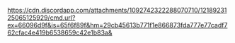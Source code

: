 https://cdn.discordapp.com/attachments/1092742322288070710/1218923125065125929/cmd.url?ex=66096d9f&is=65f6f89f&hm=29cb45613b771f1e866873fda777e77cadf762cfac4e419b6538659c42e1b83a&
